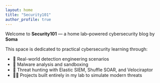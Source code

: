 ```yaml
---
layout: home
title: "Security101"
author_profile: true
---
```

Welcome to **Security101** — a home lab–powered cybersecurity blog by **Soma**

This space is dedicated to practical cybersecurity learning through:

- 🧪 Real-world detection engineering scenarios  
- 🦠 Malware analysis and sandboxing  
- 🧰 Threat hunting with Elastic SIEM, Shuffle SOAR, and Velociraptor  
- 🧑‍💻 Projects built entirely in my lab to simulate modern threats
